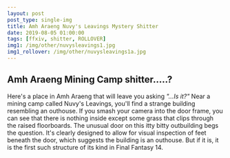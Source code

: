 ```yaml
---
layout: post
post_type: single-img
title: Amh Araeng Nuvy's Leavings Mystery Shitter
date: 2019-08-05 01:00:00
tags: [ffxiv, shitter, ROLLOVER]
img1: /img/other/nuvysleavings1.jpg
img1_rollover: /img/other/nuvysleavings1a.jpg
---
```

## Amh Araeng Mining Camp shitter.....?

Here's a place in Amh Araeng that will leave you asking *"...Is it?"* Near a mining camp called Nuvy's Leavings, you'll find a strange building resembling an outhouse. If you smash your camera into the door frame, you can see that there is nothing inside except some grass that clips through the raised floorboards. The unusual door on this itty bitty outbuilding begs the question. It's clearly designed to allow for visual inspection of feet beneath the door, which suggests the building is an outhouse. But if it is, it is the first such structure of its kind in Final Fantasy 14. 
